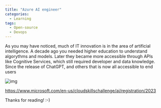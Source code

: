 ```yaml
---
title: "Azure AI engineer"
categories:
  - Learning
tags:
  - Open-source
  - Devops
---
```


As you may have noticed, much of IT innovation is in the area of artificial intelligence. A decade ago you needed higher education to understand algorythms and models. Later they became more accessible through APIs like Cognitive Services, which still required developer and data knowledge. Since the release of ChatGPT, and others that is now all accessible to end users

![img](../assets/images/2023-08-18-azure-ai-engineer.png)

https://www.microsoft.com/en-us/cloudskillschallenge/ai/registration/2023

Thanks for reading! :-)
